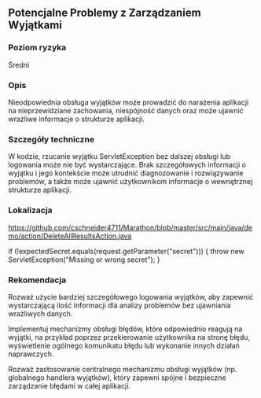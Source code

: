 ## Potencjalne Problemy z Zarządzaniem Wyjątkami

### Poziom ryzyka
Średni

### Opis
Nieodpowiednia obsługa wyjątków może prowadzić do narażenia aplikacji na nieprzewidziane zachowania, niespójność danych oraz może ujawnić wrażliwe informacje o strukturze aplikacji.

### Szczegóły techniczne
W kodzie, rzucanie wyjątku ServletException bez dalszej obsługi lub logowania może nie być wystarczające. Brak szczegółowych informacji o wyjątku i jego kontekście może utrudnić diagnozowanie i rozwiązywanie problemów, a także może ujawnić użytkownikom informacje o wewnętrznej strukturze aplikacji.

### Lokalizacja
https://github.com/cschneider4711/Marathon/blob/master/src/main/java/demo/action/DeleteAllResultsAction.java

if (!expectedSecret.equals(request.getParameter("secret"))) {
    throw new ServletException("Missing or wrong secret");
}

### Rekomendacja
Rozważ użycie bardziej szczegółowego logowania wyjątków, aby zapewnić wystarczającą ilość informacji dla analizy problemów bez ujawniania wrażliwych danych.

Implementuj mechanizmy obsługi błędów, które odpowiednio reagują na wyjątki, na przykład poprzez przekierowanie użytkownika na stronę błędu, wyświetlenie ogólnego komunikatu błędu lub wykonanie innych działań naprawczych.

Rozważ zastosowanie centralnego mechanizmu obsługi wyjątków (np. globalnego handlera wyjątków), który zapewni spójne i bezpieczne zarządzanie błędami w całej aplikacji.